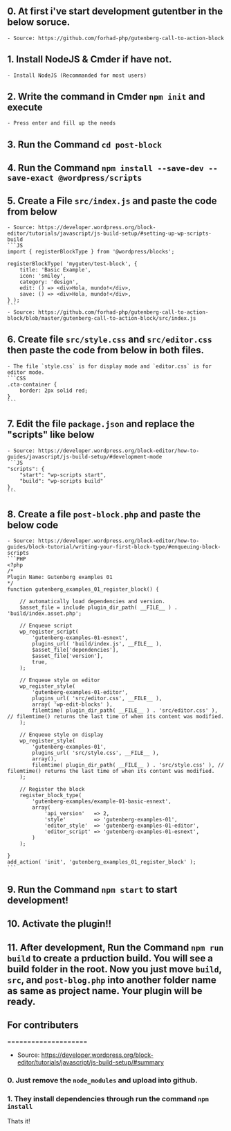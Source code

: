 ## 0. At first i've start development gutentber in the below soruce. 
	- Source: https://github.com/forhad-php/gutenberg-call-to-action-block
## 1. Install NodeJS & Cmder if have not.
	- Install NodeJS (Recommanded for most users)
## 2. Write the command in Cmder `npm init` and execute
	- Press enter and fill up the needs
## 3. Run the Command `cd post-block`
## 4. Run the Command `npm install --save-dev --save-exact @wordpress/scripts`
## 5. Create a File `src/index.js` and paste the code from below
	- Source: https://developer.wordpress.org/block-editor/tutorials/javascript/js-build-setup/#setting-up-wp-scripts-build
	```JS
	import { registerBlockType } from '@wordpress/blocks';
 
	registerBlockType( 'myguten/test-block', {
		title: 'Basic Example',
		icon: 'smiley',
		category: 'design',
		edit: () => <div>Hola, mundo!</div>,
		save: () => <div>Hola, mundo!</div>,
	} );
	```
	- Source: https://github.com/forhad-php/gutenberg-call-to-action-block/blob/master/gutenberg-call-to-action-block/src/index.js
## 6. Create file `src/style.css` and `src/editor.css` then paste the code from below in both files.
	- The file `style.css` is for display mode and `editor.css` is for editor mode.
	```CSS
	.cta-container {
		border: 2px solid red;
	}
	```
## 7. Edit the file `package.json` and replace the "scripts" like below
	- Source: https://developer.wordpress.org/block-editor/how-to-guides/javascript/js-build-setup/#development-mode
	```JS
	"scripts": {
		"start": "wp-scripts start",
		"build": "wp-scripts build"
  	},
	```
## 8. Create a file `post-block.php` and paste the below code
	- Source: https://developer.wordpress.org/block-editor/how-to-guides/block-tutorial/writing-your-first-block-type/#enqueuing-block-scripts
	```PHP
	<?php
	/*
	Plugin Name: Gutenberg examples 01
	*/
	function gutenberg_examples_01_register_block() {

		// automatically load dependencies and version.
		$asset_file = include plugin_dir_path( __FILE__ ) . 'build/index.asset.php';

		// Enqueue script
		wp_register_script(
			'gutenberg-examples-01-esnext',
			plugins_url( 'build/index.js', __FILE__ ),
			$asset_file['dependencies'],
			$asset_file['version'],
			true,
		);

		// Enqueue style on editor
		wp_register_style(
			'gutenberg-examples-01-editor',
			plugins_url( 'src/editor.css', __FILE__ ),
			array( 'wp-edit-blocks' ),
			filemtime( plugin_dir_path( __FILE__ ) . 'src/editor.css' ), // filemtime() returns the last time of when its content was modified.
		);

		// Enqueue style on display
		wp_register_style(
			'gutenberg-examples-01',
			plugins_url( 'src/style.css', __FILE__ ),
			array(),
			filemtime( plugin_dir_path( __FILE__ ) . 'src/style.css' ), // filemtime() returns the last time of when its content was modified.
		);

		// Register the block 
		register_block_type(
			'gutenberg-examples/example-01-basic-esnext',
			array(
				'api_version'   => 2,
				'style'         => 'gutenberg-examples-01',
				'editor_style'  => 'gutenberg-examples-01-editor',
				'editor_script' => 'gutenberg-examples-01-esnext',
			)
		);

	}
	add_action( 'init', 'gutenberg_examples_01_register_block' );
	```
## 9. Run the Command `npm start` to start development!
## 10. Activate the plugin!!
## 11. After development, Run the Command `npm run build` to create a prduction build. You will see a build folder in the root. Now you just move `build`, `src`, and `post-blog.php` into another folder name as same as project name. Your plugin will be ready.



## For contributers
====================
- Source: https://developer.wordpress.org/block-editor/tutorials/javascript/js-build-setup/#summary
### 0. Just remove the `node_modules` and upload into github.
### 1. They install dependencies through run the command `npm install`
Thats it!
